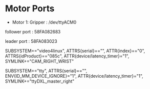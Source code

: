 # Motor Ports 


- Motor 1: Gripper : /dev/ttyACM0


follower port : 58FA082683


leader port : 58FA083023




SUBSYSTEM=="video4linux", ATTRS{serial}=="<serial number here>", ATTR{index}=="0", ATTRS{idProduct}=="085c", ATTR{device/latency_timer}="1", SYMLINK+="CAM_RIGHT_WRIST"


SUBSYSTEM=="tty", ATTRS{serial}=="<serial number here>", ENV{ID_MM_DEVICE_IGNORE}="1", ATTR{device/latency_timer}="1", SYMLINK+="ttyDXL_master_right"